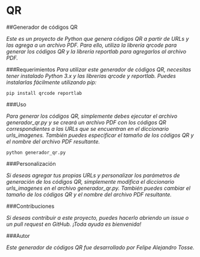 # QR
##Generador de códigos QR

_Este es un proyecto de Python que genera códigos QR a partir de URLs y las agrega a un archivo PDF. Para ello, utiliza la librería qrcode para generar los códigos QR y la librería reportlab para agregarlos al archivo PDF._

###Requerimientos
_Para utilizar este generador de códigos QR, necesitas tener instalado Python 3.x y las librerías qrcode y reportlab. Puedes instalarlas fácilmente utilizando pip:_

```
pip install qrcode reportlab
```

###Uso

_Para generar los códigos QR, simplemente debes ejecutar el archivo generador_qr.py y se creará un archivo PDF con los códigos QR correspondientes a las URLs que se encuentran en el diccionario urls_imagenes. También puedes especificar el tamaño de los códigos QR y el nombre del archivo PDF resultante._

```
python generador_qr.py
```


###Personalización

_Si deseas agregar tus propias URLs y personalizar los parámetros de generación de los códigos QR, simplemente modifica el diccionario urls_imagenes en el archivo generador_qr.py. También puedes cambiar el tamaño de los códigos QR y el nombre del archivo PDF resultante._

###Contribuciones

_Si deseas contribuir a este proyecto, puedes hacerlo abriendo un issue o un pull request en GitHub. ¡Toda ayuda es bienvenida!_

###Autor

_Este generador de códigos QR fue desarrollado por Felipe Alejandro Tosse._
